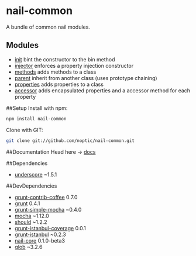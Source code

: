 
[coffee]: http://asmblah.github.com/coffee/
[glob]: https://npmjs.org/package/glob
[grunt-contrib-coffee]: https://github.com/gruntjs/grunt-contrib-coffee
[grunt-istanbul-coverage]: https://github.com/daniellmb/grunt-istanbul-coverage
[grunt-istanbul]: https://github.com/taichi/grunt-istanbul
[grunt-simple-mocha]: https://github.com/yaymukund/grunt-simple-mocha
[grunt]: http://gruntjs.com/
[mocha]: https://npmjs.org/package/mocha
[nail-core]: https://github.com/noptic/nail-core
[should]: https://github.com/visionmedia/should.js
[underscore]: http://underscorejs.org

[nail]: https://github.com/noptic/nail
[npm]: https://github.com/noptic/nail

[About]: spec/About.coffee.md
[accessor]: spec/accessor.coffee.md
[init]: spec/init.coffee.md
[injector]: spec/injector.coffee.md
[methods]: spec/methods.coffee.md
[parent]: spec/parent.coffee.md
[properties]: spec/properties.coffee.md

nail-common
===========
A bundle of common nail modules.

Modules
-------

 - [init] bint the constructor to the bin method
 - [injector] enforces a property injection constructor
 - [methods] adds methods to a class
 - [parent] inherit from another class (uses prototype chaining)
 - [properties] adds properties to a class
 - [accessor] adds encapsulated properties and a accessor method for each property


##Setup
Install with npm:
```bash
npm install nail-common
```

Clone with GIT:
```bash
git clone git://github.com/noptic/nail-common.git
```

##Documentation
Head here → [docs](docs)

##Dependencies
 - [underscore] ~1.5.1

##DevDependencies
 - [grunt-contrib-coffee] 0.7.0
 - [grunt] 0.4.1
 - [grunt-simple-mocha] ~0.4.0
 - [mocha] ~1.12.0
 - [should] ~1.2.2
 - [grunt-istanbul-coverage] 0.0.1
 - [grunt-istanbul] ~0.2.3
 - [nail-core] 0.1.0-beta3
 - [glob] ~3.2.6
